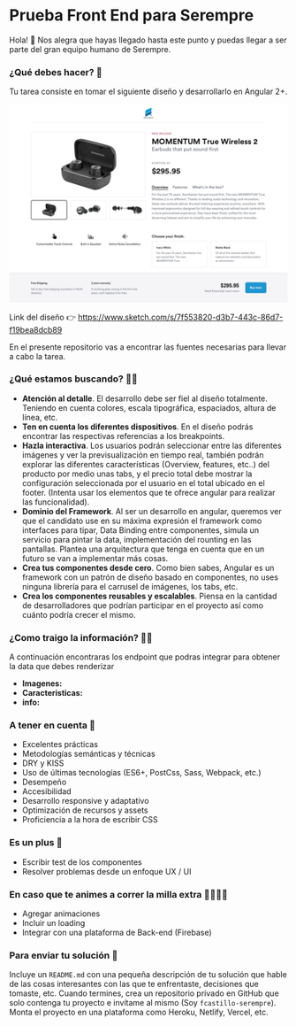 # Prueba Front End para Serempre
Hola! 👋
Nos alegra que hayas llegado hasta este punto y puedas llegar a ser parte del gran equipo humano de Serempre.

### ¿Qué debes hacer? 🧩

Tu tarea consiste en tomar el siguiente diseño y desarrollarlo en Angular 2+.

![Captura de pantalla](preview@1x.jpg)

Link del diseño 👉 https://www.sketch.com/s/7f553820-d3b7-443c-86d7-f19bea8dcb89

En el presente repositorio vas a encontrar las fuentes necesarias para llevar a cabo la tarea.

### ¿Qué estamos buscando? 🕵️‍♂️

- **Atención al detalle**. El desarrollo debe ser fiel al diseño totalmente. Teniendo en cuenta colores, escala tipográfica, espaciados, altura de línea, etc.
- **Ten en cuenta los diferentes dispositivos**. En el diseño podrás encontrar las respectivas referencias a los breakpoints.
- **Hazla interactiva**. Los usuarios podrán seleccionar entre las diferentes imágenes y ver la previsualización en tiempo real, también podrán explorar las diferentes características (Overview, features, etc..) del producto por medio unas tabs, y el precio total debe mostrar la configuración seleccionada por el usuario en el total ubicado en el footer. (Intenta usar los elementos que te ofrece angular para realizar las funcionalidad).
- **Dominio del Framework**. Al ser un desarrollo en angular, queremos ver que el candidato use en su máxima expresión el framework como interfaces para tipar, Data Binding entre componentes, simula un servicio para pintar la data, implementación del rounting en las pantallas. Plantea una arquitectura que tenga en cuenta que en un futuro se van a implementar más cosas.
- **Crea tus componentes desde cero**. Como bien sabes, Angular es un framework con un patrón de diseño basado en componentes, no uses ninguna librería para el carrusel de imágenes, los tabs, etc.
- **Crea los componentes reusables y escalables**. Piensa en la cantidad de desarrolladores que podrían participar en el proyecto así como cuánto podría crecer el mismo.

### ¿Como traigo la información? 🕵️‍♂️

A continuación encontraras los endpoint que podras integrar para obtener la data que debes renderizar

- **Imagenes:**
- **Caracteristicas:**
- **info:**


### A tener en cuenta 👀

* Excelentes prácticas
* Metodologías semánticas y técnicas
* DRY y KISS
* Uso de últimas tecnologías (ES6+, PostCss, Sass, Webpack, etc.)
* Desempeño
* Accesibilidad
* Desarrollo responsive y adaptativo
* Optimización de recursos y assets
* Proficiencia a la hora de escribir CSS

### Es un plus 🚀

* Escribir test de los componentes
* Resolver problemas desde un enfoque UX / UI

### En caso que te animes a correr la milla extra 🏃‍♀️🏃‍♂️

* Agregar animaciones
* Incluir un loading
* Integrar con una plataforma de Back-end (Firebase)


### Para enviar tu solución 🏁

Incluye un `README.md` con una pequeña descripción de tu solución que hable de las cosas interesantes con las que te enfrentaste, decisiones que tomaste, etc.
Cuando termines, crea un repositorio privado en GitHub que solo contenga tu proyecto e invítame al mismo (Soy `fcastillo-serempre`).
Monta el proyecto en una plataforma como Heroku, Netlify, Vercel, etc.

